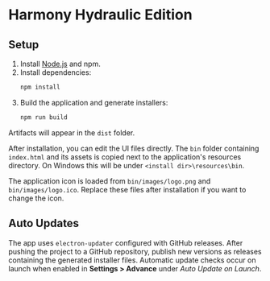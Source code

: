 # Harmony Hydraulic Edition

## Setup

1. Install [Node.js](https://nodejs.org/) and npm.
2. Install dependencies:
   ```bash
   npm install
   ```
3. Build the application and generate installers:
   ```bash
   npm run build
   ```
  Artifacts will appear in the `dist` folder.

After installation, you can edit the UI files directly. The `bin` folder
containing `index.html` and its assets is copied next to the application's
resources directory. On Windows this will be under
`<install dir>\resources\bin`.

The application icon is loaded from `bin/images/logo.png` and `bin/images/logo.ico`. Replace these files after installation if you want to change the icon.

## Auto Updates

The app uses `electron-updater` configured with GitHub releases. After pushing the project to a GitHub repository, publish new versions as releases containing the generated installer files. Automatic update checks occur on launch when enabled in **Settings > Advance** under *Auto Update on Launch*.